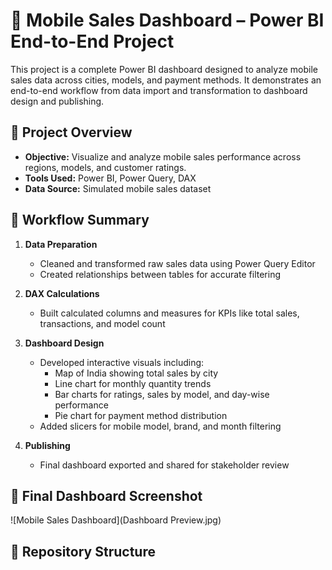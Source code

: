 # 📱 Mobile Sales Dashboard – Power BI End-to-End Project

This project is a complete Power BI dashboard designed to analyze mobile sales data across cities, models, and payment methods. It demonstrates an end-to-end workflow from data import and transformation to dashboard design and publishing.

## 🧠 Project Overview

- **Objective:** Visualize and analyze mobile sales performance across regions, models, and customer ratings.
- **Tools Used:** Power BI, Power Query, DAX
- **Data Source:** Simulated mobile sales dataset

## 🔧 Workflow Summary

1.  **Data Preparation**
    - Cleaned and transformed raw sales data using Power Query Editor
    - Created relationships between tables for accurate filtering

2.  **DAX Calculations**
    - Built calculated columns and measures for KPIs like total sales, transactions, and model count

3.  **Dashboard Design**
    - Developed interactive visuals including:
        - Map of India showing total sales by city
        - Line chart for monthly quantity trends
        - Bar charts for ratings, sales by model, and day-wise performance
        - Pie chart for payment method distribution
    - Added slicers for mobile model, brand, and month filtering

4.  **Publishing**
    - Final dashboard exported and shared for stakeholder review

## 📸 Final Dashboard Screenshot

![Mobile Sales Dashboard](Dashboard Preview.jpg)

## 📁 Repository Structure
